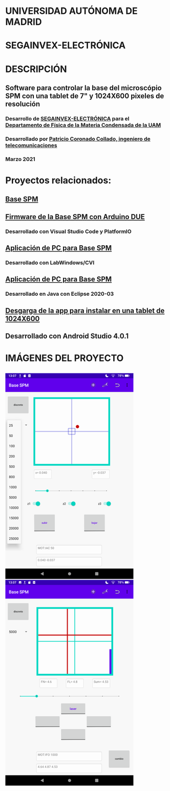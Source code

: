 # UNIVERSIDAD AUTÓNOMA DE MADRID
# SEGAINVEX-ELECTRÓNICA
# DESCRIPCIÓN
## Software para controlar la base del microscópio SPM con una tablet de 7" y 1024X600 pixeles de resolución
### Desarrollo de [SEGAINVEX-ELECTRÓNICA](https://www.uam.es/uam/segainvex) para el [Departamento de Física de la Materia Condensada de la UAM](https://www.nanoforces.es/)
### Desarrollado por [Patricio Coronado Collado, ingeniero de telecomunicaciones](http://pacoco.ddns.net/)
### Marzo 2021
# Proyectos relacionados:
## [Base SPM](https://github.com/SEGAINVEX-ELECTRONICA/Base_SPM_V3_1) 
## [Firmware de la Base SPM con Arduino DUE](https://github.com/PatricioCoronado/Base-SPM-Arduino-DUE)
### Desarrollado con Visual Studio Code y PlatformIO
## [Aplicación de PC para Base SPM](https://github.com/SEGAINVEX-ELECTRONICA/Base-SPM-CVI) 
### Desarrollado con LabWindows/CVI
## [Aplicación de PC para Base SPM](https://github.com/SEGAINVEX-ELECTRONICA/Base-SPM-Java) 
### Desarrollado en Java con Eclipse 2020-03
## [Desgarga de la app para instalar en una tablet de 1024X600](https://github.com/SEGAINVEX-ELECTRONICA/BaseSPM-Tablet/tree/main/app/release/app-release.apk)
## Desarrollado con Android Studio 4.0.1
# IMÁGENES DEL PROYECTO
##
![base](https://github.com/SEGAINVEX-ELECTRONICA/BaseSPM-Tablet/blob/main/imagenes/imagen1A.png "control de motores Z")
![cabeza](https://github.com/SEGAINVEX-ELECTRONICA/BaseSPM-Tablet/blob/main/imagenes/imagen2B.png "control de motores de la cabeza")


